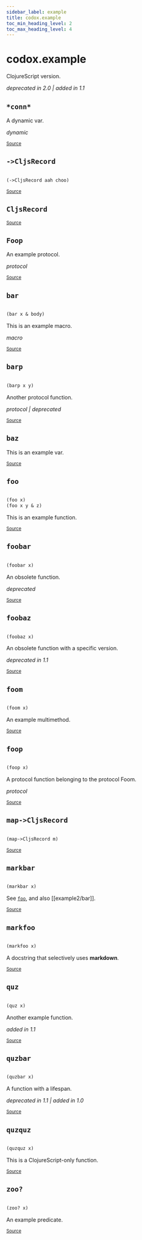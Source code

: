 ```yaml
---
sidebar_label: example
title: codox.example
toc_min_heading_level: 2
toc_max_heading_level: 4
---
```


# <a name="codox.example">codox.example</a>


ClojureScript version.

*deprecated in 2.0 | added in 1.1*





## <a name="codox.example/*conn*">`*conn*`</a><a name="codox.example/*conn*"></a>


A dynamic var.

*dynamic*

<p><sub><a href="https://github.com/weavejester/codox/blob/master/example/src/clojure/codox/example.clj#L73-L75">Source</a></sub></p>

## <a name="codox.example/->CljsRecord">`->CljsRecord`</a><a name="codox.example/->CljsRecord"></a>
``` clojure

(->CljsRecord aah choo)
```

<p><sub><a href="https://github.com/weavejester/codox/blob/master/example/src/clojure/codox/example.cljs#L13-L13">Source</a></sub></p>

## <a name="codox.example/CljsRecord">`CljsRecord`</a><a name="codox.example/CljsRecord"></a>

<p><sub><a href="https://github.com/weavejester/codox/blob/master/example/src/clojure/codox/example.cljs#L13-L13">Source</a></sub></p>

## <a name="codox.example/Foop">`Foop`</a><a name="codox.example/Foop"></a>


An example protocol.

*protocol*

<p><sub><a href="https://github.com/weavejester/codox/blob/master/example/src/clojure/codox/example.clj#L46-L49">Source</a></sub></p>

## <a name="codox.example/bar">`bar`</a><a name="codox.example/bar"></a>
``` clojure

(bar x & body)
```


This is an example macro.

*macro*

<p><sub><a href="https://github.com/weavejester/codox/blob/master/example/src/clojure/codox/example.clj#L14-L16">Source</a></sub></p>

## <a name="codox.example/barp">`barp`</a><a name="codox.example/barp"></a>
``` clojure

(barp x y)
```


Another protocol function.

*protocol | deprecated*

<p><sub><a href="https://github.com/weavejester/codox/blob/master/example/src/clojure/codox/example.clj#L49-L49">Source</a></sub></p>

## <a name="codox.example/baz">`baz`</a><a name="codox.example/baz"></a>


This is an example var.
<p><sub><a href="https://github.com/weavejester/codox/blob/master/example/src/clojure/codox/example.clj#L18-L20">Source</a></sub></p>

## <a name="codox.example/foo">`foo`</a><a name="codox.example/foo"></a>
``` clojure

(foo x)
(foo x y & z)
```


This is an example function.
<p><sub><a href="https://github.com/weavejester/codox/blob/master/example/src/clojure/codox/example.clj#L9-L12">Source</a></sub></p>

## <a name="codox.example/foobar">`foobar`</a><a name="codox.example/foobar"></a>
``` clojure

(foobar x)
```


An obsolete function.

*deprecated*

<p><sub><a href="https://github.com/weavejester/codox/blob/master/example/src/clojure/codox/example.clj#L31-L34">Source</a></sub></p>

## <a name="codox.example/foobaz">`foobaz`</a><a name="codox.example/foobaz"></a>
``` clojure

(foobaz x)
```


An obsolete function with a specific version.

*deprecated in 1.1*

<p><sub><a href="https://github.com/weavejester/codox/blob/master/example/src/clojure/codox/example.clj#L36-L39">Source</a></sub></p>

## <a name="codox.example/foom">`foom`</a><a name="codox.example/foom"></a>
``` clojure

(foom x)
```


An example multimethod.
<p><sub><a href="https://github.com/weavejester/codox/blob/master/example/src/clojure/codox/example.clj#L51-L54">Source</a></sub></p>

## <a name="codox.example/foop">`foop`</a><a name="codox.example/foop"></a>
``` clojure

(foop x)
```


A protocol function belonging to the protocol Foom.

*protocol*

<p><sub><a href="https://github.com/weavejester/codox/blob/master/example/src/clojure/codox/example.clj#L48-L48">Source</a></sub></p>

## <a name="codox.example/map->CljsRecord">`map->CljsRecord`</a><a name="codox.example/map->CljsRecord"></a>
``` clojure

(map->CljsRecord m)
```

<p><sub><a href="https://github.com/weavejester/codox/blob/master/example/src/clojure/codox/example.cljs#L13-L13">Source</a></sub></p>

## <a name="codox.example/markbar">`markbar`</a><a name="codox.example/markbar"></a>
``` clojure

(markbar x)
```


See [`foo`](#codox.example/foo), and also [[example2/bar]].
<p><sub><a href="https://github.com/weavejester/codox/blob/master/example/src/clojure/codox/example.clj#L68-L71">Source</a></sub></p>

## <a name="codox.example/markfoo">`markfoo`</a><a name="codox.example/markfoo"></a>
``` clojure

(markfoo x)
```


A docstring that selectively uses **markdown**.
<p><sub><a href="https://github.com/weavejester/codox/blob/master/example/src/clojure/codox/example.clj#L63-L66">Source</a></sub></p>

## <a name="codox.example/quz">`quz`</a><a name="codox.example/quz"></a>
``` clojure

(quz x)
```


Another example function.

*added in 1.1*

<p><sub><a href="https://github.com/weavejester/codox/blob/master/example/src/clojure/codox/example.clj#L26-L29">Source</a></sub></p>

## <a name="codox.example/quzbar">`quzbar`</a><a name="codox.example/quzbar"></a>
``` clojure

(quzbar x)
```


A function with a lifespan.

*deprecated in 1.1 | added in 1.0*

<p><sub><a href="https://github.com/weavejester/codox/blob/master/example/src/clojure/codox/example.clj#L41-L44">Source</a></sub></p>

## <a name="codox.example/quzquz">`quzquz`</a><a name="codox.example/quzquz"></a>
``` clojure

(quzquz x)
```


This is a ClojureScript-only function.
<p><sub><a href="https://github.com/weavejester/codox/blob/master/example/src/clojure/codox/example.cljs#L9-L11">Source</a></sub></p>

## <a name="codox.example/zoo?">`zoo?`</a><a name="codox.example/zoo?"></a>
``` clojure

(zoo? x)
```


An example predicate.
<p><sub><a href="https://github.com/weavejester/codox/blob/master/example/src/clojure/codox/example.clj#L22-L24">Source</a></sub></p>

